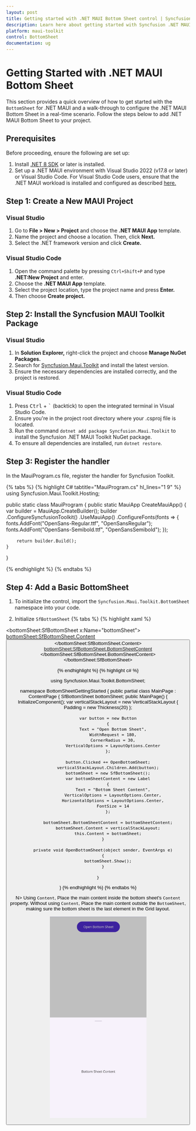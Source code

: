 ```yaml
---
layout: post
title: Getting started with .NET MAUI Bottom Sheet control | Syncfusion
description: Learn here about getting started with Syncfusion .NET MAUI Bottom Sheet (SfBottomSheet) control in your cross-platform applications.
platform: maui-toolkit
control: BottomSheet
documentation: ug
---
```


# Getting Started with .NET MAUI Bottom Sheet

This section provides a quick overview of how to get started with the `BottomSheet` for .NET MAUI and a walk-through to configure the .NET MAUI Bottom Sheet in a real-time scenario. Follow the steps below to add .NET MAUI Bottom Sheet to your project.

## Prerequisites

Before proceeding, ensure the following are set up:

1. Install [.NET 8 SDK](https://dotnet.microsoft.com/en-us/download/dotnet/8.0) or later is installed.
2. Set up a .NET MAUI environment with Visual Studio 2022 (v17.8 or later) or Visual Studio Code. For Visual Studio Code users, ensure that the .NET MAUI workload is installed and configured as described [here.](https://learn.microsoft.com/en-us/dotnet/maui/get-started/installation?view=net-maui-8.0&tabs=visual-studio-code)

## Step 1: Create a New MAUI Project

### Visual Studio

1. Go to **File > New > Project** and choose the **.NET MAUI App** template.
2. Name the project and choose a location. Then, click **Next.**
3. Select the .NET framework version and click **Create.**

### Visual Studio Code

1. Open the command palette by pressing `Ctrl+Shift+P` and type **.NET:New Project** and enter.
2. Choose the **.NET MAUI App** template.
3. Select the project location, type the project name and press **Enter.**
4. Then choose **Create project.**

## Step 2: Install the Syncfusion MAUI Toolkit Package

### Visual Studio
1. In **Solution Explorer,** right-click the project and choose **Manage NuGet Packages.**
2. Search for [Syncfusion.Maui.Toolkit](https://www.nuget.org/packages/Syncfusion.Maui.Toolkit/) and install the latest version.
3. Ensure the necessary dependencies are installed correctly, and the project is restored.

### Visual Studio Code
1. Press <kbd>Ctrl</kbd> + <kbd>`</kbd> (backtick) to open the integrated terminal in Visual Studio Code.
2. Ensure you're in the project root directory where your .csproj file is located.
3. Run the command `dotnet add package Syncfusion.Maui.Toolkit` to install the Syncfusion .NET MAUI Toolkit NuGet package.
4. To ensure all dependencies are installed, run `dotnet restore`.

## Step 3: Register the handler

In the MauiProgram.cs file, register the handler for Syncfusion Toolkit.

{% tabs %}
{% highlight C# tabtitle="MauiProgram.cs" hl_lines="1 9" %}
using Syncfusion.Maui.Toolkit.Hosting;

public static class MauiProgram
{
    public static MauiApp CreateMauiApp()
    {
        var builder = MauiApp.CreateBuilder();
        builder
            .ConfigureSyncfusionToolkit()
            .UseMauiApp<App>()
            .ConfigureFonts(fonts =>
            {
                fonts.AddFont("OpenSans-Regular.ttf", "OpenSansRegular");
                fonts.AddFont("OpenSans-Semibold.ttf", "OpenSansSemibold");
            });

        return builder.Build();
    }
}

{% endhighlight %}
{% endtabs %} 

## Step 4: Add a Basic BottomSheet

1. To initialize the control, import the `Syncfusion.Maui.Toolkit.BottomSheet` namespace into your code.

2. Initialize `SfBottomSheet`
{% tabs %}
{% highlight xaml %}

<ContentPage
    xmlns:bottomSheet="clr-namespace:Syncfusion.Maui.Toolkit.BottomSheet;assembly=Syncfusion.Maui.Toolkit">
   <bottomSheet:SfBottomSheet x:Name="bottomSheet">
        <bottomSheet:SfBottomSheet.Content>
            <VerticalStackLayout Padding="20">
                <Button Text="Open Bottom Sheet" Clicked="OpenBottomSheet" WidthRequest="180" CornerRadius="30" VerticalOptions="Center"/>
            </VerticalStackLayout>
        </bottomSheet:SfBottomSheet.Content>
        <bottomSheet:SfBottomSheet.BottomSheetContent>
            <Label Text="Bottom Sheet Content" VerticalOptions="Center" HorizontalOptions="Center" FontSize="14" />
        </bottomSheet:SfBottomSheet.BottomSheetContent>
</bottomSheet:SfBottomSheet>
</ContentPage>
    
{% endhighlight %}
{% highlight c# %}

using Syncfusion.Maui.Toolkit.BottomSheet;

namespace BottomSheetGettingStarted
{
    public partial class MainPage : ContentPage
    {
        SfBottomSheet bottomSheet;
        public MainPage()
        {
            InitializeComponent();
            var verticalStackLayout = new VerticalStackLayout
            {
                Padding = new Thickness(20)
            };

            var button = new Button
            {
                Text = "Open Bottom Sheet",
                WidthRequest = 180,
                CornerRadius = 30,
                VerticalOptions = LayoutOptions.Center
            };

            button.Clicked += OpenBottomSheet;
            verticalStackLayout.Children.Add(button);
            bottomSheet = new SfBottomSheet();
            var bottomSheetContent = new Label
            {
                Text = "Bottom Sheet Content",
                VerticalOptions = LayoutOptions.Center,
                HorizontalOptions = LayoutOptions.Center,
                FontSize = 14
            };

            bottomSheet.BottomSheetContent = bottomSheetContent;
            bottomSheet.Content = verticalStackLayout;
            this.Content = bottomSheet;
        }

        private void OpenBottomSheet(object sender, EventArgs e)
        {
            bottomSheet.Show();
        }
        
    }
}
{% endhighlight %}
{% endtabs %}

N> Using `Content`, Place the main content inside the bottom sheet's `Content` property. Without using `Content`, Place the main content outside the `BottomSheet`, making sure the bottom sheet is the last element in the Grid layout.

![Getting Started Image for BottomSheet](images/gettingStarted.png)
